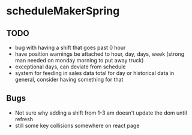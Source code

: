 # scheduleMakerSpring

## TODO
 - bug with having a shift that goes past 0 hour
 - have position warnings be attached to hour, day, days, week (strong man needed on monday morning to put away truck)
 - exceptional days, can deviate from schedule
 - system for feeding in sales data total for day or historical data in general, consider having something for that
 
## Bugs
 - Not sure why adding a shift from 1-3 am doesn't update the dom until refresh
 - still some key collisions somewhere on react page
 
 